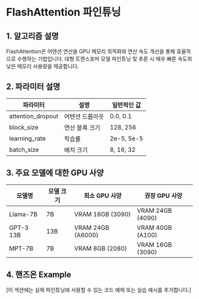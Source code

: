 # FlashAttention 파인튜닝

## 1. 알고리즘 설명

FlashAttention은 어텐션 연산을 GPU 메모리 최적화와 연산 속도 개선을 통해 효율적으로 수행하는 기법입니다. 대형 트랜스포머 모델 파인튜닝 및 추론 시 매우 빠른 속도와 낮은 메모리 사용량을 제공합니다.

## 2. 파라미터 설명

| 파라미터 | 설명 | 일반적인 값 |
|-----------|------|------------|
| attention_dropout | 어텐션 드롭아웃 | 0.0, 0.1 |
| block_size | 연산 블록 크기 | 128, 256 |
| learning_rate | 학습률 | 2e-5, 5e-5 |
| batch_size | 배치 크기 | 8, 16, 32 |

## 3. 주요 모델에 대한 GPU 사양

| 모델명 | 모델 크기 | 최소 GPU 사양 | 권장 GPU 사양 |
|--------|-----------|--------------|--------------|
| Llama-7B | 7B | VRAM 16GB (3090) | VRAM 24GB (4090) |
| GPT-3 13B | 13B | VRAM 24GB (A6000) | VRAM 40GB (A100) |
| MPT-7B | 7B | VRAM 8GB (2080) | VRAM 16GB (3090) |

## 4. 핸즈온 Example

[이 섹션에는 실제 파인튜닝에 사용할 수 있는 코드 예제 또는 실습 예시를 추가합니다.]
